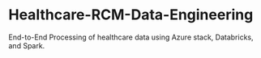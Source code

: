 # Healthcare-RCM-Data-Engineering
End-to-End Processing of healthcare data using Azure stack, Databricks, and Spark.
